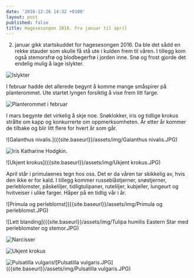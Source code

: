 ```yaml
---
date: '2016-12-26 14:32 +0100'
layout: post
published: false
title: Hagesesongen 2016. Fra januar til april
---
```


2. januar gikk startskuddet for hagesesongen 2016.  Da ble det sådd en rekke stauder som skulle få stå ute i kulden frem til våren. I tillegg kom også stemorsfrø og blodbegerfrø i jorden inne. Snø og frost gjorde det endelig mulig å lage islykter.

![Islykter]({{site.baseurl}}/assets/img/Islykter.JPG)

I februar hadde det allerede begynt å komme mange småspirer på planterommet. Ute startet lyngen forsiktig å vise frem litt farge. 

![Planterommet i februar]({{site.baseurl}}/assets/img/Planterommet.JPG)

<!--more-->

I mars begynte det virkelig å skje noe. Snøklokker, iris og tidlige krokus strålte om kapp og konkurrerte om oppmerksomheten. År etter år kommer de tilbake og blir litt flere for hvert år som går. 

![Galanthus nivalis.]({{site.baseurl}}/assets/img/Galanthus nivalis.JPG)

![Iris Katharine Hodgkin.]({{site.baseurl}}/assets/img/Iris%20Katharine%20Hodgkin.JPG)

![Ukjent krokus]({{site.baseurl}}/assets/img/Ukjent krokus.JPG)

April står i primulaenes tegn hos oss. Det er da våren tar skikkelig av, hvis den ikke er for kald. I tillegg kommer russeblåstjerner, snøstjerner, perleblomster, påskeliljer, tidligtulipaner, ruteliljer, kubjeller, lungeurt og hvitveiser i ulike farger.  Håper på en tidlig vår i år. 

![Primula og perleblomst]({{site.baseurl}}/assets/img/Primula og perleblomst.JPG)

![Lett blanding]({{site.baseurl}}/assets/img/Tulipa humilis Eastern Star med perleblomster og stemor.JPG)

![Narcisser]({{site.baseurl}}/assets/img/Narcisser.JPG)

![Ukjent krokus]({{site.baseurl}}/assets/img/Ukjent%20krokus.JPG)

![Pulsatilla vulgaris]({{site.baseurl}}/assets/img/Pulsatilla%20vulgaris.JPG)![Pulsatilla vulgaris.JPG]({{site.baseurl}}/assets/img/Pulsatilla vulgaris.JPG)




